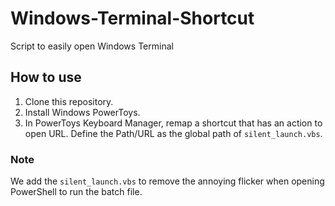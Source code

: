 # Windows-Terminal-Shortcut

 Script to easily open Windows Terminal

## How to use

1. Clone this repository.
2. Install Windows PowerToys.
3. In PowerToys Keyboard Manager, remap a shortcut that has an action to open URL. Define the Path/URL as the global path of `silent_launch.vbs`.

### Note

We add the `silent_launch.vbs` to remove the annoying flicker when opening PowerShell to run the batch file.
